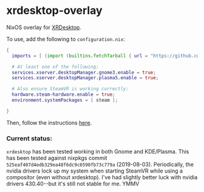 # xrdesktop-overlay
NixOS overlay for [XRDesktop](https://www.collabora.com/news-and-blog/news-and-events/moving-the-linux-desktop-to-another-reality.html).

To use, add the following to `configuration.nix`:

```nix
{
  imports = [ (import (builtins.fetchTarball { url = "https://github.com/danielfullmer/xrdesktop-overlay/archive/master.tar.gz"; })) ];

  # At least one of the following:
  services.xserver.desktopManager.gnome3.enable = true;
  services.xserver.desktopManager.plasma5.enable = true;

  # Also ensure SteamVR is working correctly:
  hardware.steam-hardware.enable = true;
  environment.systemPackages = [ steam ];

}
```

Then, follow the instructions [here](https://gitlab.freedesktop.org/xrdesktop/xrdesktop/wikis/howto).

### Current status:
`xrdesktop` has been tested working in both Gnome and KDE/Plasma.
This has been tested against nixpkgs commit `525eaf407d4edb329ea48f6dc9c6590fb73c779a` (2019-08-03).
Periodically, the nvidia drivers lock up my system when starting SteamVR while using a compositor (even without xrdesktop).
I've had slightly better luck with nvidia drivers 430.40--but it's still not stable for me. YMMV

